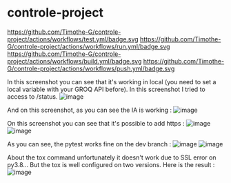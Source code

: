 # controle-project

https://github.com/Timothe-G/controle-project/actions/workflows/test.yml/badge.svg
https://github.com/Timothe-G/controle-project/actions/workflows/run.yml/badge.svg
https://github.com/Timothe-G/controle-project/actions/workflows/build.yml/badge.svg
https://github.com/Timothe-G/controle-project/actions/workflows/push.yml/badge.svg

 In this screenshot you can see that it's working in local (you need to set a local variable with your GROQ API before). In this screenshot I tried to access to /status.
![image](https://github.com/user-attachments/assets/78afbe63-f0d6-4e11-b62b-d36a407e024c)

And on this screenshot, as you can see the IA is working :
![image](https://github.com/user-attachments/assets/31b948c8-b45b-4dfc-807d-ba78e0defab0)

On this screenshot you can see that it's possible to add https :
![image](https://github.com/user-attachments/assets/38fb568c-96e2-44d7-b2ea-d5796336d3b1)
![image](https://github.com/user-attachments/assets/65601458-1773-45ba-85d9-037e58efc103)

As you can see, the pytest works fine on the dev branch :
![image](https://github.com/user-attachments/assets/8c249b96-8633-4b10-a5e6-10354825e07f)
![image](https://github.com/user-attachments/assets/3a4085c3-7310-4bcd-9020-b6ffde5dec50)

About the tox command unfortunately it doesn't work due to SSL error on py3.8... But the tox is well configured on two versions. Here is the result :
![image](https://github.com/user-attachments/assets/a8c78d10-4c7d-4046-8b8f-acf589cdbbb9)
